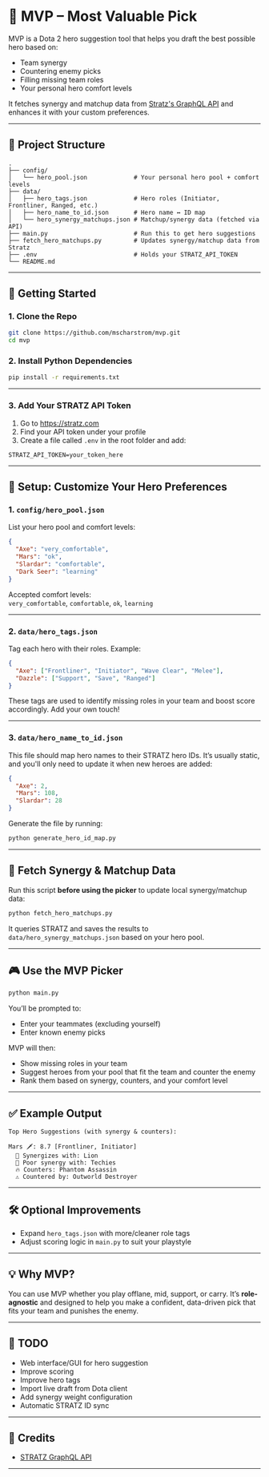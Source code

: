 # 🧠 MVP – Most Valuable Pick

MVP is a Dota 2 hero suggestion tool that helps you draft the best possible hero based on:
- Team synergy
- Countering enemy picks
- Filling missing team roles
- Your personal hero comfort levels

It fetches synergy and matchup data from [Stratz's GraphQL API](https://stratz.com/) and enhances it with your custom preferences.

---

## 📁 Project Structure

```
.
├── config/
│   └── hero_pool.json             # Your personal hero pool + comfort levels
├── data/
│   ├── hero_tags.json             # Hero roles (Initiator, Frontliner, Ranged, etc.)
│   ├── hero_name_to_id.json       # Hero name ↔ ID map
│   └── hero_synergy_matchups.json # Matchup/synergy data (fetched via API)
├── main.py                        # Run this to get hero suggestions
├── fetch_hero_matchups.py         # Updates synergy/matchup data from Stratz
├── .env                           # Holds your STRATZ_API_TOKEN
└── README.md
```

---

## 🚀 Getting Started

### 1. Clone the Repo

```bash
git clone https://github.com/mscharstrom/mvp.git
cd mvp
```

### 2. Install Python Dependencies

```bash
pip install -r requirements.txt
```

---

### 3. Add Your STRATZ API Token

1. Go to https://stratz.com
2. Find your API token under your profile
3. Create a file called `.env` in the root folder and add:

```env
STRATZ_API_TOKEN=your_token_here
```

---

## 🧠 Setup: Customize Your Hero Preferences

### 1. `config/hero_pool.json`

List your hero pool and comfort levels:
```json
{
  "Axe": "very_comfortable",
  "Mars": "ok",
  "Slardar": "comfortable",
  "Dark Seer": "learning"
}
```

Accepted comfort levels:  
`very_comfortable`, `comfortable`, `ok`, `learning`

---

### 2. `data/hero_tags.json`

Tag each hero with their roles. Example:
```json
{
  "Axe": ["Frontliner", "Initiator", "Wave Clear", "Melee"],
  "Dazzle": ["Support", "Save", "Ranged"]
}
```

These tags are used to identify missing roles in your team and boost score accordingly. Add your own touch!

---

### 3. `data/hero_name_to_id.json`

This file should map hero names to their STRATZ hero IDs. It’s usually static, and you'll only need to update it when new heroes are added:
```json
{
  "Axe": 2,
  "Mars": 108,
  "Slardar": 28
}
```

Generate the file by running:

```bash
python generate_hero_id_map.py
```

---

## 🔄 Fetch Synergy & Matchup Data

Run this script **before using the picker** to update local synergy/matchup data:

```bash
python fetch_hero_matchups.py
```

It queries STRATZ and saves the results to `data/hero_synergy_matchups.json` based on your hero pool.

---

## 🎮 Use the MVP Picker

```bash
python main.py
```

You’ll be prompted to:
- Enter your teammates (excluding yourself)
- Enter known enemy picks

MVP will then:
- Show missing roles in your team
- Suggest heroes from your pool that fit the team and counter the enemy
- Rank them based on synergy, counters, and your comfort level

---

## ✅ Example Output

```
Top Hero Suggestions (with synergy & counters):

Mars 🗡️: 8.7 [Frontliner, Initiator]
  🤝 Synergizes with: Lion
  🚫 Poor synergy with: Techies
  🔥 Counters: Phantom Assassin
  ⚠️ Countered by: Outworld Destroyer
```

---

## 🛠️ Optional Improvements

- Expand `hero_tags.json` with more/cleaner role tags
- Adjust scoring logic in `main.py` to suit your playstyle

---

## 💡 Why MVP?

You can use MVP whether you play offlane, mid, support, or carry. It’s **role-agnostic** and designed to help you make a confident, data-driven pick that fits your team and punishes the enemy.

---

## 📌 TODO

- Web interface/GUI for hero suggestion
- Improve scoring
- Improve hero tags
- Import live draft from Dota client
- Add synergy weight configuration
- Automatic STRATZ ID sync

---

## 🧠 Credits

- [STRATZ GraphQL API](https://docs.stratz.com)

---
